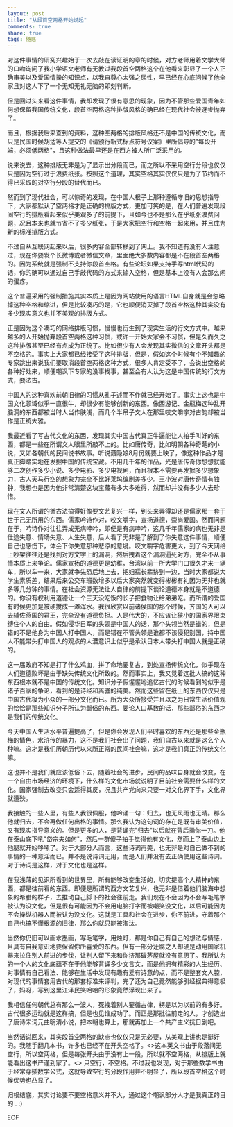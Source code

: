 ```yaml
---
layout: post
title: "从段首空两格开始说起" 
comments: true
share: true
tags: 随感
---
```



对这件事情的研究兴趣始于一次去敲在读证明的章的时候，对方老师用着文学大师的口吻询问了我小学语文老师有无教过我段首空两格这个在他看来彰显了一个人正确审美以及爱国情操的知识点，以我自尊心太强之尿性，早已经在心底问候了他全家且对这人下了一个无知无礼无脑的即刻判断。

但是回过头来看这件事情，我却发现了很有意思的现象，因为不管那些爱国青年如何想保留我国传统文化，段首空两格这种排版风格的确已经在现代社会被逐步抛弃了。

而且，根据我后来查到的资料，这种空两格的排版风格还不是中国的传统文化，而只是民国时候胡适等人提交的《请颁行新式标点符号议案》里所倡导的"每段开端，必须低两格"，且这种做法最早还是在西方被人所广泛采用的。

说来说去，这种排版无非是为了显示出分段而已，而之所以不采用空行分段也仅仅只是因为空行过于浪费纸张。按照这个道理，其实空格其实仅仅只是为了节约而不得已采取的对空行分段的替代而已。

然而到了现代社会，可以惊奇的发现，在中国人根子上那种遵循守旧的思想指导下，大家都默认了空两格才是正确的排版方式，更加可笑的是，在人们普遍发现段间空行的排版看起来似乎美观多了的前提下，且如今也不是那么在乎纸张浪费问题，况且本来也就节省不了多少纸张，于是大家把空行和空格一起来用，并且成为新的标准排版方式。

不过自从互联网起来以后，很多内容全部转移到了网上。我不知道有没有人注意过，现在你要发个长微博或者微信文章，里面绝大多数内容都是不在段首空两格的。因为系统就是强制不支持你段首空格。有些论坛如果支持手写html代码的话，你的确可以通过自己手敲代码的方式来输入空格，但是基本上没有人会那么闲的蛋疼。

这个普遍采用的强制措施其实本质上是因为网站使用的语言HTML自身就是会忽略掉这种空格和缩进，但是比较凑巧的是，它也顺便消灭掉了段首空格这种其实没有多少现实意义也并不美观的排版方式。

正是因为这个凑巧的网络排版习惯，慢慢也衍生到了现实生活的行文方式中。越来越多的人开始抛弃段首空两格这种习惯，或许一开始大家会不习惯，但是久而久之这种排版甚至已经有点成为正统了。比如很少有人会发现其实微信的文章开头都是不空格的。事实上大家都已经接受了这种排版，但是，假如这个时候有个不知趣的专家跳出来说我们要取消段首空两格这种方式，很多人肯定受不了，会说出空格的各种好处来，顺便嘲讽下专家的没事找事，甚至会有人认为这是中国传统的行文方式，要法古。

中国人的这种喜欢前朝旧律的习惯从孔子述而不作就已经开始了。事实上这也是中国文化领域似乎一直很牛，却很少有能够创新的东西。像西游记、金瓶梅这种乱开脑洞的东西都被当时人当作肤浅，而几个半吊子文人在那里咬文嚼字对古韵却被当作是正统大雅。

我最近看了写古代文化的东西，发现其实中国古代真正牛逼能让人拍手叫好的东西，都是一些在所谓文人眼里所敲不上的。比如唐传奇，比如明朝各种奇葩的小说，又如各朝代的民间说书故事。听说聂隐娘8月份就要上映了，像这种作品才是真正脚踏实地在发掘中国的传统宝藏。不用几千年的作品，光是唐传奇你想想就能够二次创作多少小说、多少电影、多少电视剧，而且根本不需要再发掘多少想象力，古人天马行空的想象力完全不比好莱坞编剧差多少。王小波对唐传奇情有独钟，我想也是因为他非常清楚这块宝藏有多大多难得，然而却并没有多少人去珍惜。

现在文人所谓的循古法搞得好像要文艺复兴一样，到头来弄得却还是儒家那一套于世于己无所用的东西。儒家吟诗作对，咬文嚼字，宣扬道德，崇尚爱国。然而问题在于，吟诗作对往往弄成无病呻吟，即便是有病呻吟，这几千年儒家的病也无非是仕途失意、情场失意、人生失意，后人看了无非是了解到了你失意这件事情，顺便自己也感伤下，体会下你失意那种悲凉的意境。咬文嚼字危害更大，到了今天网络上吵架往往还是找到对方文字上的漏洞，然后拽着这个漏洞逼死对方，完全不从事情本质上来争论。儒家宣扬的道德更是幼稚，台湾以前一所大学门口很久才来一辆车，所以车一来，大家就争先恐后地上去，把妇孺长辈挤到一边，当时大家都说大学生素质差，结果后来公交车班数增多以后大家突然就变得彬彬有礼因为无非也就多等几分钟的事情。在社会资源无法让人自律的前提下谈论道德本身就是不道德的。你没有权利用道德让一个三天没吃饭的长子把食物让给弟弟吃。而所谓的爱国有时候更加是被硬搅成一滩浑水。我很欣赏以前诸侯国的那个时候，齐国的人可以去辅佐燕国的君王，完全没有道德负担。人是伟大的，不应该让狭小的国家界限束缚住个人的自由。假如侵华日军的头领是中国人的话，那个头领当然是错的，但是错的不是他身为中国人打中国人，而是错在不管头领是谁都不该侵犯别国，持中国人不能带头打中国人的观点的人潜意识上似乎是承认日本人带头打中国人就是正确的。

这一届政府不知是打了什么鸡血，拼了命地要复古，到处宣扬传统文化，似乎现在人们道德败坏是由于缺失传统文化所致的。然而事实上，我又觉着这批人搞的这种东西根本就不是中国的传统文化。知识分子假惺惺地追忆古代的时候看到的似乎是诸子百家的争论，看到的是诗经和离骚的纯美。然而这些留在纸上的东西仅仅只是中国古代极为小众的一部分文化而已。所为大众所接受并且以之为日常生活价值观的恰恰是那些知识分子所认为鄙俗的东西。要论人口基数的话，那些鄙俗的东西才是我们的传统文化。

今天中国人生活水平普遍提高了，但是你会发现人们平时喜欢的东西还是那些金瓶梅的情色，水浒传的暴力，这不是我们社会出了问题，我们自古以来就是这么个人种嘛。这才是我们历朝历代以来所正常的民间社会嘛，这才是我们真正的传统文化嘛。

这也并不是我们就应该低俗下去，随着社会的进步，民间的品味自身就会改变，在一个自由市场经济的环境下，什么样的文化市场就说明了目前社会需要什么样的文化。国家强制去改变只会适得其反，况且共产党向来只要一对文化界下手，文化界就遭殃。

我接触的一些人里，有些人我很佩服，他吟诵一句：归去，也无风雨也无晴。那么他就归去，不会再做任何出格的事情。那么我认为这句词的存在是既有审美价值，又有现实指导意义的。但是更多的人，是背诵完"归去"以后就在背后捅你一刀。他在泰山底下吼"岱宗夫如何"，然后一群傻子拍手觉得他有文化，然而上了泰山边上他腿就开始哆嗦了。对于大部分人而言，这些诗词再美，也无非是对自己做不到的事情的一种意淫而已。并不是说诗词无用，而是人们并没有去正确使用这些诗词。对于诗词是这样，对于文化也是这样。

在我浅薄的见识所看到的世界里，所有能够改变生活的，切实提高个人精神的东西，都是往前看的东西。即便是所谓的西方文艺复兴，也无非是借着他们脑海中想象的希腊的样子，去推动自己脚下的社会往前走。我们现在不会因为不会写毛笔字被认为没文化，但是很有可能因为不会用电脑打字而被嘲笑没文化，以后可能因为不会操纵机器人而被认为没文化。这就是工具和社会在进步，你不前进，守着那个自己也搞不懂根源的旧律，那么你就只能被淘汰。

当然你仍旧可以画水墨画，写毛笔字，用烛灯，那是你自己有自己的想法与情感，且具有自我意识地要保留你所喜爱的东西。但有一部分迂腐之人却硬是动用国家机器来拉住别人前进的步伐，让别人留下来和你挤那破茅屋就没有意思了。我所认为的一个人的文化底蕴不在于他能够背诵多少文言文，而是他拥有精彩的人生经历、对事情有自己看法、能够在生活中发现有趣有爱有诗意的点，而不是整套文人腔，对现代的事情套用古代的那套标准来评判，完了还为自己竟然能够引经据典得意极了，妈呀，写到这里江泽民笑哈哈的形象竟然浮现出来了。

我相信任何朝代总有那么一波人，死拽着别人要循古律，楞是以为以前的有多好。古代很多运动就是这样搞，但是也见谁成功了。而正是那批往前走的人，才创造出了唐诗宋词元曲明清小说，把本朝也算上，那就再加上一个共产主义抗日剧吧。

当然话说回来，其实段首空两格的缺点也仅仅只是无必要，从美观上讲也是挺好的。我随手翻几本书，许多也已经不在开头空格了。<<Fundamentals of  Data Structures>>这本英文书由于段落间无空行，所以空两格，但是每张开头由于没有上一段，所以就不空两格，从排版上就能看出这书严谨到家了。<<Learnning Python>> 只空行，不空格。不过我也发现，对于那些数学书由于经常穿插数学公式，这就导致空行的分段作用并不明显了，所以段首空格这个时候优势也凸显了。

归根结底，其实讨论要不要空格意义并不大，通过这个嘲讽部分人才是我真正的目的 .  :)


EOF



